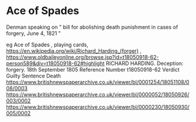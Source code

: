 
# Ace of Spades

Denman speaking on " bill for abolishing death punishment in cases of forgery, June 4, 1821 "

eg Ace of Spades , playing cards, https://en.wikipedia.org/wiki/Richard_Harding_(forger) , 
https://www.oldbaileyonline.org/browse.jsp?id=t18050918-62-person589&div=t18050918-62#highlight
RICHARD HARDING.
Deception: forgery.
18th September 1805
Reference Number	t18050918-62
Verdict	Guilty
Sentence	Death
https://www.britishnewspaperarchive.co.uk/viewer/bl/0001254/18051108/008/0003
https://www.britishnewspaperarchive.co.uk/viewer/bl/0000052/18050926/003/0002
https://www.britishnewspaperarchive.co.uk/viewer/bl/0000230/18050930/005/0002